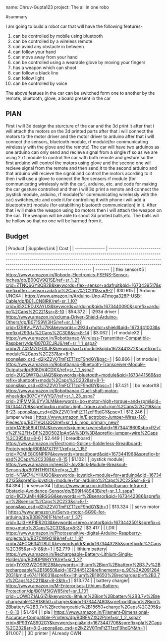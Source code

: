 
name: Dhruv-Gupta123
project: The all in one robo

#summary

I am going to build a robot car that will have the following features-
1. can be controlled by mobile using bluetooth
2. can be controlled by a wireless remote
3. can avoid any obstacle in between
4. can follow your hand
5. can move away from your hand
6. can be controlled using a wearable glove by moving your fingers
7. has a weapon which can shoot
8. can follow a black line
9. can follow light
10. can be controlled by voice

The above featues in the car can be switched form one to another by the remote, bluetooth, glove, a board present in the car
## PlAN

First i will 3d design the sturcture of the car and the 3d print it after that i will attach the motors on the 3d printed parts after that i will connect the 
motors to the motor driver and the motor driver to arduino after that i will connect the sensors, bluetooth module, rf module(for communicating wirelessly with 
the glove and the remote) The car will have two arduinos as one arduino can only send and recieve signal from a single rf so as we are using 2 rf module to control
the car with both remote and gesture so the first arduino will control the motors using glove and the second one will recieve signal from the remote and then send 
it to the second arduino and that arduino will recieve the signal and controll the motors acording to it then i will use a glove to connect the flex sensors rf module
(for communicating wirelessly with the car), arduino, etc. and code for making the car gesture controlled and then i will 3d print a remote and connect the joystick 
module, arduino, rf module(for communicating wirelessly with the car) switches,etc and code it.for controlling it with phone i will add a bluetooth(bt) module 
(for establihing bluetooth communication) in it. After that i will make the weapon using bo motors then i will attach the weapon on the car. The weapon 
will be able to shoot 3d printed balls,etc. The balls will be hollow so that no one will be harmed from it.

## Budget


| Product         | Supplier/Link                                                                                                                                                                                                                                                                                                   | Cost    |
| --------------- | -------------------------------- ------------------------------------------------------------------------------------------------------------------------------------------------------------------------------------------------------------------------------------------------------------------------------ | ------- |
|  flex sensorX5  | https://www.amazon.in/Robodo-Electronics-FSENS-Sensor-Inches/dp/B00QV9Q1SE/ref=sr_1_2?crid=ZTNQ6GY8QB2B&keywords=flex+sensor+adafruit&qid=1673439517&sprefix=flex+sensor+adafrui%2Caps%2C231&sr=8-2                                                                                                             | $30.615 |
|  Arduino UNOX4  | https://www.amazon.in/Arduino-Uno-ATmega328P-USB-Cable/dp/B01LCN8IRK/ref=sr_1_10?crid=S5XCRDJXAYUS&keywords=arduino&qid=1673440090&sprefix=arduino%2Caps%2C221&sr=8-10                                                                                                                                          | $54.372 |
|  l293d driver   | https://www.amazon.in/xcluma-Driver-Shield-Arduino-Others/dp/B071S9W3HS/ref=sr_1_14?crid=1Z98VUPW1U7IK&keywords=l293d+motor+shield&qid=1673441003&sprefix=l293d+%2Caps%2C306&sr=8-14                                                                                                                            | $3.062  |
|  rf moduleX2    | https://www.amazon.in/Robotbanao-Wireless-Transmitter-Compatible-Raspberry/dp/B07DZCJRJ6/ref=sr_1_1_sspa?crid=2LZ42M7GE0XJF&keywords=rf+module&qid=1673441372&sprefix=rf+module%2Caps%2C237&sr=8-1-spons&sp_csd=d2lkZ2V0TmFtZT1zcF9hdGY&psc=1                                                                   | $8.866  |
|  bt module      | https://www.amazon.in/Robotbanao-Bluetooth-Transceiver-Module-Outputs/dp/B08DV4CDXX/ref=sr_1_1_sspa?crid=2UQQW7QJIJAQ5&keywords=bluetooth+module&qid=1673441569&sprefix=bluetooth+modu%2Caps%2C232&sr=8-1-spons&sp_csd=d2lkZ2V0TmFtZT1zcF9hdGY&psc=1                                                            | $7.421  |
|  bo motorX8     | https://www.amazon.in/Robotbanao-Duel-shaft-motor-wheel/dp/B07CVYWYQ7/ref=sr_1_23_sspa?crid=21PMM6L6YV3LM&keywords=bo+motor+high+torque+and+rpm&qid=1673441708&sprefix=bo+motor+high+trque+and+rpm%2Caps%2C219&sr=8-23-spons&sp_csd=d2lkZ2V0TmFtZT1zcF9tdGY&psc=1                                               | $12.246 |
|  jumper wires   | https://www.amazon.in/Electrobot-Jumper-Wires-120-Pieces/dp/B071VQLQQQ/ref=sr_1_6_mod_primary_new?crid=1A1E5E8I4TIMJ&keywords=jumper+wires&qid=1673441860&sbo=RZvfv%2F%2FHxDF%2BO5021pAnSA%3D%3D&sprefix=jumper+wire%2Caps%2C395&sr=8-6                                                                         | $2.449  |
|  breadboard     | https://www.amazon.in/Electronic-Spices-Solderless-Breadboard-Prototype/dp/B0BN7X7FFT/ref=sr_1_15?crid=PCMIE8C9NPRP&keywords=breadboard&qid=1673441968&sprefix=bread%2Caps%2C238&sr=8-15                                                                                                                        | $1.102  |
|  joystick module| https://www.amazon.in/rees52-JoyStick-Module-Breakout-Sensor/dp/B01HTH9ITK/ref=sr_1_6?crid=NTAK74JYHUQO&keywords=joystick+module+for+arduino&qid=1673442135&sprefix=joystick+module+for+arduino%2Caps%2C225&sr=8-6                                                                                              | $4.384  |
|  ir sensorX4    | https://www.amazon.in/Robotbanao-Infrared-Obstacle-Avoidance-Sensor/dp/B09H48S43B/ref=sr_1_1_sspa?crid=1KZXJMH48RSGG&keywords=ir%2Bsensor&qid=1673442386&sprefix=ir%2Bsensor%2Caps%2C223&sr=8-1-spons&sp_csd=d2lkZ2V0TmFtZT1zcF9hdGY&th=1                                                                       | $13.324 |
|  servo motor    | https://www.amazon.in/Servo-motor-SG90-for-arduino/dp/B0B87961FN/ref=sr_1_37?crid=3JI3HAF1ER2G3&keywords=servo+motor&qid=1673442501&sprefix=servo+moto%2Caps%2C313&sr=8-37                                                                                                                                      | $3.417  |
|  LDR            | https://www.amazon.in/Photosensitive-digital-Arduino-Raspberry-projects/dp/B07CW9Q189/ref=sr_1_8?crid=24FCQ6341T8UL&keywords=ldr&qid=1673443285&sprefix=ld%2Caps%2C365&sr=8-8&th=1                                                                                                                              | $2.779  |
|  lithium battery| https://www.amazon.in/Rechargeable-Battery-Lithium-Single-Holder/dp/B09DPWBYYK/ref=sr_1_2?crid=1YX93WZOS9EZ8&keywords=lithium%2Bion%2Bbattery%2B3.7v%2Brechargeable%2B18650&qid=1673445123&refinements=p_90%3A20912642031&rnid=6741116031&sprefix=lithium%2B18650%2Brechargeable%2B3.7v%2Caps%2C211&sr=8-2&th=1 | $13.774 |
|  battery charger| https://www.amazon.in/M-Enterprises-Lithium-Battery-Protection/dp/B01M5IGW85/ref=sr_1_10?crid=UOWDZ1ALGIZI&keywords=lithium%2Bion%2Bbattery%2B3.7v%2Brechargeable%2B18650+charger&qid=1673447480&sprefix=lithium%2Bion%2Bbattery%2B3.7v%2Brechargeable%2B18650+charge%2Caps%2C295&sr=8-10                       | $1.494  |
|  pla            | https://www.amazon.in/Filament-Dimensional-Accuracy-Compatible-Printers/dp/B0BFVZXQ2P/ref=sr_1_2_sspa?crid=8P93YAS902GY&keywords=pla&qid=1673447706&sprefix=pla%2Caps%2C232&sr=8-2-spons&sp_csd=d2lkZ2V0TmFtZT1zcF9hdGY&th=1                                                                                    | $11.007 |
|  3D printer     | ALready OWN


